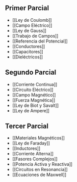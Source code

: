 ## Primer Parcial

- [[Ley de Coulomb]]
- [[Campo Eléctrico]]
- [[Ley de Gauss]]
- [[Trabajo de Campos]]
- [[Referencia del Potencial]]
- [[Conductores]]
- [[Capacitores]]
- [[Dieléctricos]]

## Segundo Parcial

- [[Corriente Continua]]
- [[Circuito Eléctrico]]
- [[Campo Magnético]]
- [[Fuerza Magnética]]
- [[Ley de Biot y Savalt]]
- [[Ley de Ampere]]

## Tercer Parcial

- [[Materiales Magnéticos]]
- [[Ley de Faraday]]
- [[Inductores]]
- [[Corriente Alterna]]
- [[Fasores Complejos]]
- [[Potencia Activa y Reactiva]]
- [[Circuitos en Resonancia]]
- [[Ecuaciones de Maxwell]]
